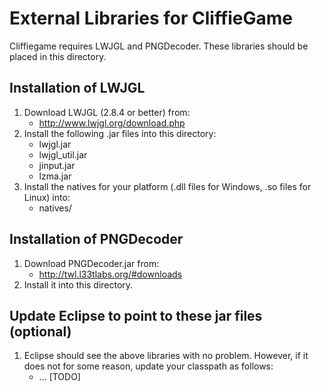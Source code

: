 # External Libraries for CliffieGame

Cliffiegame requires LWJGL and PNGDecoder.  These libraries should be placed in
this directory.

## Installation of LWJGL
1. Download LWJGL (2.8.4 or better) from: 
	- http://www.lwjgl.org/download.php
2. Install the following .jar files into this directory:
	- lwjgl.jar
	- lwjgl_util.jar
	- jinput.jar
	- lzma.jar
3. Install the natives for your platform (.dll files for Windows, .so files for Linux) into:
	- natives/

## Installation of PNGDecoder
1. Download PNGDecoder.jar from:
	- http://twl.l33tlabs.org/#downloads
2. Install it into this directory.

## Update Eclipse to point to these jar files (optional)
1. Eclipse should see the above libraries with no problem.  However, if it does not for some reason, update your classpath as follows:
	- ... [TODO]

